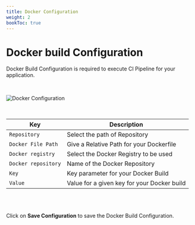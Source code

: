 ```yaml
---
title: Docker Configuration
weight: 2
bookToc: true
---
```


# Docker build Configuration 

Docker Build Configuration is required to execute CI Pipeline for your application.

<br />

![Docker Configuration](../../docker_config.jpg "Docker Build Configurations")

<br />

Key  | Description
-----|-----
`Repository` | Select the path of Repository
`Docker File Path` | Give a Relative Path for your Dockerfile
`Docker registry` | Select the Docker Registry to be used
`Docker repository` | Name of the Docker Repository
`Key` | Key parameter for your Docker Build
`Value` | Value for a given key for your Docker build 

<br />


<br />

Click on **Save Configuration** to save the Docker Build Configuration.
